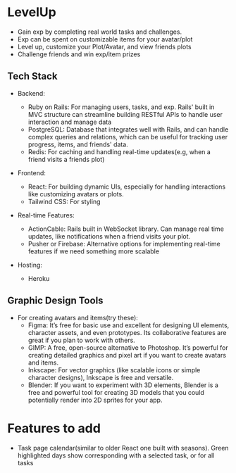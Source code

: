 # LevelUp
 * Gain exp by completing real world tasks and challenges.
 * Exp can be spent on customizable items for your avatar/plot
 * Level up, customize your Plot/Avatar, and view friends plots
 * Challenge friends and win exp/item prizes



## Tech Stack
 * Backend:
    - Ruby on Rails: For managing users, tasks, and exp. Rails' built in MVC structure can streamline building RESTful APIs to handle user interaction and manage data
    - PostgreSQL: Database that integrates well with Rails, and can handle complex queries and relations, which can be useful for tracking user progress, items, and friends' data.
    - Redis: For caching and handling real-time updates(e.g, when a friend visits a friends plot)
 
 * Frontend:
    - React: For building dynamic UIs, especially for handling interactions like customizing avatars or plots.
    - Tailwind CSS: For styling

 * Real-time Features:
    - ActionCable: Rails built in WebSocket library. Can manage real time updates, like notifications when a friend visits your plot.
    - Pusher or Firebase: Alternative options for implementing real-time features if we need something more scalable

 * Hosting:
    - Heroku

## Graphic Design Tools
 * For creating avatars and items(try these):
    - Figma: It’s free for basic use and excellent for designing UI elements, character assets, and even prototypes. Its collaborative features are great if you plan to work with others.
    - GIMP: A free, open-source alternative to Photoshop. It’s powerful for creating detailed graphics and pixel art if you want to create avatars and items.
    - Inkscape: For vector graphics (like scalable icons or simple character designs), Inkscape is free and versatile.
    - Blender: If you want to experiment with 3D elements, Blender is a free and powerful tool for creating 3D models that you could potentially render into 2D sprites for your app.




# Features to add
- Task page calendar(similar to older React one built with seasons). Green highlighted days show corresponding with a selected task, or for all tasks